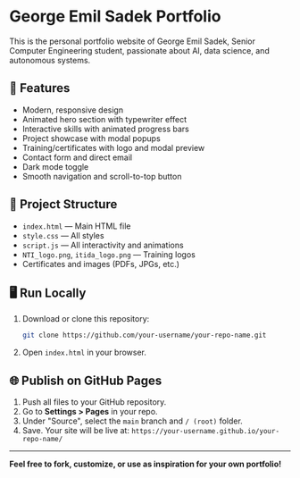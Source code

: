 # George Emil Sadek Portfolio

This is the personal portfolio website of George Emil Sadek, Senior Computer Engineering student, passionate about AI, data science, and autonomous systems.

## 🚀 Features
- Modern, responsive design
- Animated hero section with typewriter effect
- Interactive skills with animated progress bars
- Project showcase with modal popups
- Training/certificates with logo and modal preview
- Contact form and direct email
- Dark mode toggle
- Smooth navigation and scroll-to-top button

## 📂 Project Structure
- `index.html` — Main HTML file
- `style.css` — All styles
- `script.js` — All interactivity and animations
- `NTI_logo.png`, `itida_logo.png` — Training logos
- Certificates and images (PDFs, JPGs, etc.)

## 🖥️ Run Locally
1. Download or clone this repository:
   ```bash
   git clone https://github.com/your-username/your-repo-name.git
   ```
2. Open `index.html` in your browser.

## 🌐 Publish on GitHub Pages
1. Push all files to your GitHub repository.
2. Go to **Settings > Pages** in your repo.
3. Under "Source", select the `main` branch and `/ (root)` folder.
4. Save. Your site will be live at:
   `https://your-username.github.io/your-repo-name/`

---

**Feel free to fork, customize, or use as inspiration for your own portfolio!** 